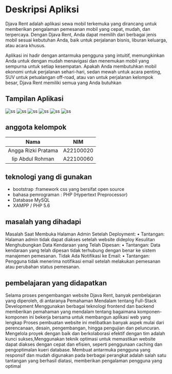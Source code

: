 # Deskripsi Apliksi

Djava Rent adalah aplikasi sewa mobil terkemuka yang dirancang untuk memberikan pengalaman pemesanan mobil yang cepat, mudah, dan terpercaya. Dengan Djava Rent, Anda dapat memilih dari berbagai jenis mobil sesuai kebutuhan Anda, baik untuk perjalanan bisnis, liburan keluarga, atau acara khusus.

Aplikasi ini hadir dengan antarmuka pengguna yang intuitif, memungkinkan Anda untuk dengan mudah menavigasi dan menemukan mobil yang sempurna untuk setiap kesempatan. Apakah Anda membutuhkan mobil ekonomi untuk perjalanan sehari-hari, sedan mewah untuk acara penting, SUV untuk petualangan off-road, atau van untuk perjalanan kelompok besar, Djava Rent memiliki semua yang Anda butuhkan

## Tampilan Aplikasi

![ss](images/ss1.png)
![ss](images/ss2.png)
![ss](images/ss3.png)
![ss](images/ss4.png)
![ss](images/ss5.png)
![ss](images/ss6.png)

## anggota kelompok

|        Nama         |    NIM    |
| :-----------------: | :-------: |
| Angga Rizki Pratama | A22100020 |
|  Iip Abdul Rohman   | A22100060 |

## teknologi yang di gunakan

- bootstrap :framework css yang bersifat open source
- bahasa pemrograman : PHP (Hypertext Preprocessor)
- Database MySQL
- XAMPP / PHP 5.6

## masalah yang dihadapi

Masalah Saat Membuka Halaman Admin Setelah Deployment:
• Tantangan: Halaman admin tidak dapat diakses setelah website dideploy
Kesulitan Menghubungkan Data Kendaraan yang Telah Dipesan:
• Tantangan: Data kendaraan yang telah dipesan tidak terhubung dengan benar ke sistem manajemen pemesanan.
Tidak Ada Notifikasi ke Email:
• Tantangan: Pengguna tidak menerima notifikasi email setelah melakukan pemesanan atau perubahan status pemesanan.

## pembelajaran yang didapatkan

Selama proses pengembangan website Djava Rent, banyak pembelajaran yang diperoleh, di antaranya Pemahaman Mendalam tentang Full-Stack Development Menggunakan berbagai teknologi frontend dan backend memberikan pemahaman yang mendalam tentang bagaimana komponen-komponen ini bekerja bersama untuk membangun aplikasi web yang lengkap Proses pembuatan website ini melibatkan banyak aspek mulai dari perencanaan, desain, pengembangan, hingga pengujian dan peluncuran. Mengelola proyek dengan baik dan berkolaborasi efektif dengan tim adalah kunci sukses,Menggunakan teknik optimasi untuk memastikan website dapat diakses dengan cepat dan efisien, seperti penggunaan caching dan pengoptimalan kueri database. Membuat antarmuka pengguna yang responsif dan mudah digunakan pada berbagai perangkat adalah salah satu tantangan yang berhasil diatasi, memberikan pengalaman pengguna yang optimal
